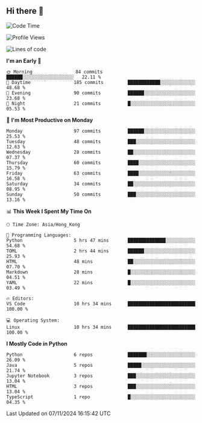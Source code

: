 ## Hi there 👋

<!--
**gessiegulugulu/gessiegulugulu** is a ✨ _special_ ✨ repository because its `README.md` (this file) appears on your GitHub profile.

Here are some ideas to get you started:

- 🔭 I’m currently working on ...
- 🌱 I’m currently learning ...
- 👯 I’m looking to collaborate on ...
- 🤔 I’m looking for help with ...
- 💬 Ask me about ...
- 📫 How to reach me: ...
- 😄 Pronouns: ...
- ⚡ Fun fact: ...
-->

<!--START_SECTION:waka-->
![Code Time](http://img.shields.io/badge/Code%20Time-136%20hrs%2032%20mins-blue)

![Profile Views](http://img.shields.io/badge/Profile%20Views-44-blue)

![Lines of code](https://img.shields.io/badge/From%20Hello%20World%20I%27ve%20Written-3.3%20million%20lines%20of%20code-blue)

**I'm an Early 🐤** 

```text
🌞 Morning                84 commits          ██████░░░░░░░░░░░░░░░░░░░   22.11 % 
🌆 Daytime                185 commits         ████████████░░░░░░░░░░░░░   48.68 % 
🌃 Evening                90 commits          ██████░░░░░░░░░░░░░░░░░░░   23.68 % 
🌙 Night                  21 commits          █░░░░░░░░░░░░░░░░░░░░░░░░   05.53 % 
```
📅 **I'm Most Productive on Monday** 

```text
Monday                   97 commits          ██████░░░░░░░░░░░░░░░░░░░   25.53 % 
Tuesday                  48 commits          ███░░░░░░░░░░░░░░░░░░░░░░   12.63 % 
Wednesday                28 commits          ██░░░░░░░░░░░░░░░░░░░░░░░   07.37 % 
Thursday                 60 commits          ████░░░░░░░░░░░░░░░░░░░░░   15.79 % 
Friday                   63 commits          ████░░░░░░░░░░░░░░░░░░░░░   16.58 % 
Saturday                 34 commits          ██░░░░░░░░░░░░░░░░░░░░░░░   08.95 % 
Sunday                   50 commits          ███░░░░░░░░░░░░░░░░░░░░░░   13.16 % 
```


📊 **This Week I Spent My Time On** 

```text
🕑︎ Time Zone: Asia/Hong_Kong

💬 Programming Languages: 
Python                   5 hrs 47 mins       ██████████████░░░░░░░░░░░   54.68 % 
TOML                     2 hrs 44 mins       ██████░░░░░░░░░░░░░░░░░░░   25.93 % 
HTML                     48 mins             ██░░░░░░░░░░░░░░░░░░░░░░░   07.70 % 
Markdown                 28 mins             █░░░░░░░░░░░░░░░░░░░░░░░░   04.51 % 
YAML                     22 mins             █░░░░░░░░░░░░░░░░░░░░░░░░   03.49 % 

🔥 Editors: 
VS Code                  10 hrs 34 mins      █████████████████████████   100.00 % 

💻 Operating System: 
Linux                    10 hrs 34 mins      █████████████████████████   100.00 % 
```

**I Mostly Code in Python** 

```text
Python                   6 repos             ███████░░░░░░░░░░░░░░░░░░   26.09 % 
Java                     5 repos             █████░░░░░░░░░░░░░░░░░░░░   21.74 % 
Jupyter Notebook         3 repos             ███░░░░░░░░░░░░░░░░░░░░░░   13.04 % 
HTML                     3 repos             ███░░░░░░░░░░░░░░░░░░░░░░   13.04 % 
TypeScript               1 repo              █░░░░░░░░░░░░░░░░░░░░░░░░   04.35 % 
```




 Last Updated on 07/11/2024 16:15:42 UTC
<!--END_SECTION:waka-->
